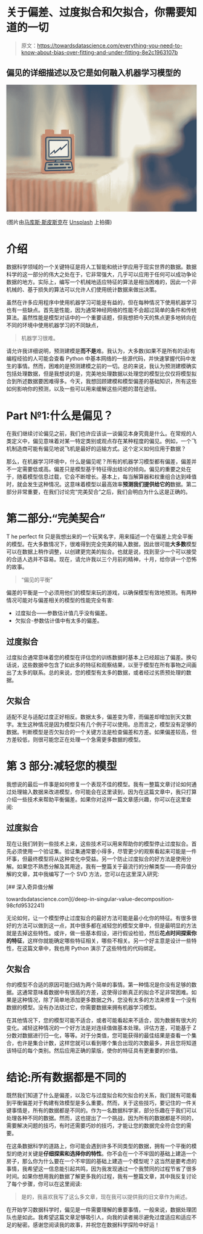 # 关于偏差、过度拟合和欠拟合，你需要知道的一切

> 原文：<https://towardsdatascience.com/everything-you-need-to-know-about-bias-over-fitting-and-under-fitting-8e2c1963107b>

## 偏见的详细描述以及它是如何融入机器学习模型的

![](img/b8bd445b8f89a56f498a0f807ca9b128.png)

(图片由[马库斯·斯皮斯克](https://unsplash.com/photos/8CWoXxaqGrs)在 [Unsplash](http://unsplash.com) 上拍摄)

# 介绍

数据科学领域的一个关键特征是将人工智能和统计学应用于现实世界的数据。数据科学的这一部分的伟大之处在于，它非常强大，几乎可以应用于任何可以成功争论数据的地方。实际上，编写一个机械地适应特征的算法是相当困难的，因此一个非机械的、基于损失的算法可以允许人们使用统计数据来做出决策。

虽然在许多应用程序中使用机器学习可能是有益的，但在每种情况下使用机器学习也有一些缺点。首先是性能，因为通常神经网络的性能不会超过简单的条件和传统算法。虽然性能是模型对话中的一个重要话题，但我想把今天的焦点更多地转向在不同的环境中使用机器学习的不同缺点，

> 机器学习很难。

请允许我详细说明，预测建模是**而不是**难。我认为，大多数(如果不是所有的话)有编程经验的人可能会查看 Python 中基本网络的一些源代码，并快速掌握代码中发生的事情。然而，困难的是预测建模之前的一切。总的来说，我认为预测建模确实包括处理数据，但是我想说的是，完美地处理数据以处理您的模型比仅仅将模型拟合到所述数据要困难得多。今天，我想回顾建模和模型偏差的基础知识，所有这些如何影响你的预测，以及一些可以用来缓解这些问题的潜在途径。

# Part №1:什么是偏见？

在我们继续讨论偏见之前，我们也许应该谈一谈偏见本身究竟是什么。在常规的人类定义中，偏见意味着对某一特定类别或观点存在某种程度的偏见。例如，一个飞机制造商可能有偏见地说飞机是最好的运输方式。这个定义如何应用于数据？

那么，在机器学习环境中，什么是偏见呢？所有的机器学习模型都有偏差，偏差并不一定需要低或高。偏差只是模型基于特征得出结论的倾向。偏见的重要之处在于，随着模型信息过载，它会不断增长。基本上，每当解算器和权重组合达到峰值时，就会发生这种情况。这意味着模型以最高效率**预测我们提供给它的**数据。第二部分非常重要，在我们讨论完“完美契合”之后，我们会明白为什么这是正确的。

# 第二部分:“完美契合”

T he perfect fit 只是我想出来的一个玩笑名字，用来描述一个在偏差上完全平衡的模型。在大多数情况下，很难得到完全完美的输入数据，因此很可能**大多数**模型可以在数据上稍作调整，以创建更完美的拟合。也就是说，找到至少一个可以接受的合适人选并不容易。现在，请允许我以三个月前的精神，十月，给你讲一个恐怖的故事。

> “偏见的平衡”

偏差的平衡是一个必须用他们的模型来玩的游戏，以确保模型有效地预测。有两种情况可能对与偏差相关的模型的性能完全有害:

*   过度拟合——参数估计值几乎没有偏差。
*   欠拟合-参数估计值中有太多的偏差。

## 过度拟合

过度拟合通常意味着您的模型在评估您的训练数据时基本上已经超出了偏差。换句话说，这些数据中包含了如此多的特征和观察结果，以至于模型在所有事物之间画出了太多的联系。总的来说，您的模型有太多的数据，或者经过劣质预处理的数据。

## 欠拟合

适配不足与适配过度正好相反。数据太多，偏差变为零，而偏差却增加到天文数字。发生这种情况是因为模型只有几个例子可以使用。总而言之，模型没有足够的数据。判断模型是否欠拟合的一个关键方法是检查偏差和方差。如果偏差较高，但方差较低，则很可能您正在处理一个急需更多数据的模型。

# 第 3 部分:减轻您的模型

我想说的最后一件事是如何修复一个表现不佳的模型。我有一整篇文章讨论如何通过处理输入数据来改进模型，你可能会在这里读到，因为在这篇文章中，我只打算介绍一些技术来帮助平衡偏差。如果你对这样一篇文章感兴趣，你可以在这里查阅:

</mitigate-your-model-with-data-3c4216580dae>  

## 过度拟合

现在让我们转到一些技术上来，这些技术可以用来帮助你的模型停止过度拟合。首先必须使用一个验证集。验证集通常要小得多，尽管更少的观察看起来可能是一件坏事，但最终模型将从这种变化中受益。另一个防止过度拟合的好方法是使用分解。如果您不熟悉分解及其用途，我有一整篇关于最流行的分解类型——奇异值分解的文章，其中我编写了一个 SVD 方法，您可以在这里深入研究:

</deep-in-singular-value-decomposition-98cfd9532241> [## 深入奇异值分解

towardsdatascience.com](/deep-in-singular-value-decomposition-98cfd9532241) 

无论如何，让一个模型停止过度拟合的最好方法可能是最小化你的特征。有很多很好的方法可以做到这一点，其中很多都在减轻您的模型文章中，但是最明显的方法就是去掉这些特性。或许，做一些基本假设，进行假设检验，然后**花点时间探索你的特征**，这样你就能确定哪些特征相关，哪些不相关。另一个好主意是设计一些特性，在这篇文章中，我也用 Python 演示了这些特性的代码绑定。

## 欠拟合

你的模型不合适的原因可能归结为两个简单的事情。第一种情况是你没有足够的数据。这通常意味着数据中有很高的方差，这使得诊断真正的拟合不足非常困难。如果是这种情况，除了简单地添加更多数据之外，您没有太多的方法来修复一个没有数据的模型。没有办法绕过它，你需要数据来拥有机器学习模型。

在其他情况下，您的模型可能不适合，或者可能看起来不适合，因为数据有很大的变化。减轻这种情况的一个好方法是对连续值做基本处理。评估方差，可能基于 Z 分数对数据进行归一化，等等。对于分类值，您可能获得的最佳结果是查看一个集合，也许是集合计数，这样您就可以看到哪个集合出现的次数最多，并且您将知道该特征的每个类别。然后应用正确的蒙版，使你的特征具有更重要的价值。

# 结论:所有数据都是不同的

既然我们知道了什么是偏差，以及它与过度拟合和欠拟合的关系，我们就有可能看到平衡偏差对于构建有效模型是多么重要。然而，关于这些技巧，要记住的一件关键事情是，所有的数据都是不同的。作为一名数据科学家，部分乐趣在于我们可以处理各种不同的数据。然而，这也提出了一个挑战，因为所有的数据都是不同的，需要解决问题的技巧，有时还需要巧妙的技巧，才能让您的数据完全符合您的需要。

在这条数据科学的道路上，你可能会遇到许多不同类型的数据，拥有一个平衡的模型的绝对关键是**仔细探索和选择你的特性**。你不会在一个不牢固的基础上建造一个房子，那么你为什么要在一个不牢固的基础上建造一个模型呢？这当然是要考虑的事情，我希望这一信息能引起共鸣，因为我发现通过一个我赞同的过程节省了很多时间。如果你想用我的数据了解更多我的过程，我有一整篇文章，其中我反复讨论了每个步骤，你可以在这里阅读:

</my-predictive-modeling-and-learning-step-process-technique-f0521ee76d90>  

> 是的，我喜欢我写了这么多文章，现在我可以提供我的旧文章作为阐述。

在开始学习数据科学时，偏见是一件需要理解的重要事情，一般来说，数据处理团队也是如此。我希望这篇文章足够吸引人，向我的读者揭示避免过度适应和适应不足的秘密。感谢您阅读我的故事，并祝您在数据科学探险中好运！
